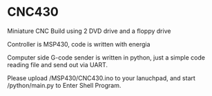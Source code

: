CNC430
======
Miniature CNC Build using 2 DVD drive and a floppy drive

Controller is MSP430, code is written with energia

Computer side G-code sender is written in python, just a simple code reading file and send out via UART.

Please upload /MSP430/CNC430.ino to your lanuchpad, and start /python/main.py to Enter Shell Program.
